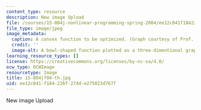 ```yaml
---
content_type: resource
description: New image Upload
file: /courses/15-084j-nonlinear-programming-spring-2004/ee12c041f184226f274de275023d767f_15-084jf04-th.jpg
file_type: image/jpeg
image_metadata:
  caption: A convex function to be optimized. (Graph courtesy of Prof. Robert Freund.)
  credit: ''
  image-alt: A bowl-shaped function plotted as a three-dimentional graph.
learning_resource_types: []
license: https://creativecommons.org/licenses/by-nc-sa/4.0/
ocw_type: OCWImage
resourcetype: Image
title: 15-084jf04-th.jpg
uid: ee12c041-f184-226f-274d-e275023d767f
---
```

New image Upload